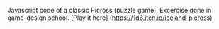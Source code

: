 Javascript code of a classic Picross (puzzle game). Excercise done in game-design school.
[Play it here] (https://1d6.itch.io/iceland-picross)
